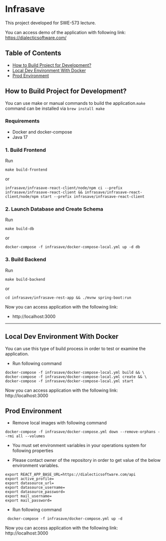 # Infrasave

This project developed for SWE-573 lecture.

You can access demo of the application with following link:
https://dialecticsoftware.com/

## Table of Contents

- [How to Build Project for Development?](#how-to-build-this-project-for-development)
- [Local Dev Environment With Docker](#local-dev-environment-with-docker)
- [Prod Environment](#prod-environment)

<a name="how-to-build-this-project-for-development"></a>
## How to Build Project for Development?

You can use make or manual commands to build the application.`make` command can be installed via ``brew install make``

### Requirements
* Docker and docker-compose
* Java 17

### 1. Build Frontend

Run

```
make build-frontend
``` 

or

```
infrasave/infrasave-react-client/node/npm ci --prefix infrasave/infrasave-react-client && infrasave/infrasave-react-client/node/npm start --prefix infrasave/infrasave-react-client
```

### 2. Launch Database and Create Schema

Run

```
make build-db
``` 

or

```
docker-compose -f infrasave/docker-compose-local.yml up -d db
```

### 3. Build Backend

Run

```
make build-backend
```

or

```
cd infrasave/infrasave-rest-app && ./mvnw spring-boot:run
```

Now you can access application with the following link:

* http://localhost:3000

---

<a name="local-dev-environment-with-docker"></a>
## Local Dev Environment With Docker

You can use this type of build process in order to test or examine the application.

* Run following command

```
docker-compose -f infrasave/docker-compose-local.yml build && \
docker-compose -f infrasave/docker-compose-local.yml create && \
docker-compose -f infrasave/docker-compose-local.yml start
```

Now you can access application with the following link: http://localhost:3000

<a name="prod-environment"></a>
## Prod Environment
* Remove local images with following command
```
docker-compose -f infrasave/docker-compose.yml down --remove-orphans --rmi all --volumes
```
* You must set environment variables in your operations system for following properties

- Please contact owner of the repository in order to get value of the below environment variables.

```
export REACT_APP_BASE_URL=https://dialecticsoftware.com/api
export active_profile=
export datasource_url=
export datasource_username=
export datasource_password=
export mail_username=
export mail_password=
 ``` 

* Run following command

```
 docker-compose -f infrasave/docker-compose.yml up -d
```

Now you can access application with the following link: http://localhost:3000


